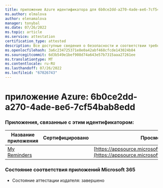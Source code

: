 ```yaml
---
title: приложение Azure идентификатора для 6b0ce2dd-a270-4ade-веб-7cf54bab8edd
ms.author: elmalova
author: elenamalova
manager: tonybal
ms.date: 07/26/2022
ms.topic: article
ms.service: attestation
certification_type: attested
description: Все доступные сведения о безопасности и соответствии требованиям для 6b0ce2dd-a270-4ade-веб-7cf54bab8edd.
ms.openlocfilehash: 3a6c234725371e8e0a42abf468cfcde143024b84
ms.sourcegitcommit: 6d3b549e1bef908d74a643e57b7315aaa27261ee
ms.translationtype: MT
ms.contentlocale: ru-RU
ms.lasthandoff: 07/26/2022
ms.locfileid: "67026743"
---
```

# <a name="azure-app-id-6b0ce2dd-a270-4ade-babb-7cf54bab8edd"></a>приложение Azure: 6b0ce2dd-a270-4ade-веб-7cf54bab8edd


### <a name="apps-associated-with-this-id"></a>Приложения, связанные с этим идентификатором:
| **Название приложения** | **Сертифицировано** | **Просмотр в AppSource** |
|--------------|---------------|-----------------------|
| [My Reminders](../forward/WA200004342.md) |  | [https://appsource.microsoft.com/product/office/WA200004342](https://appsource.microsoft.com/product/office/WA200004342) |

### <a name="microsoft-365-app-compliance-status"></a>Состояние соответствия приложений Microsoft 365
- Состояние аттестации издателя: завершено
